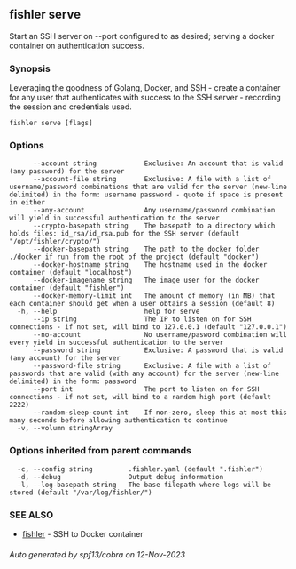 ## fishler serve

Start an SSH server on --port configured to as desired; serving a docker container on authentication success.

### Synopsis

Leveraging the goodness of Golang, Docker, and SSH - create a container for any user that authenticates with success to the SSH server - recording the session and credentials used.

```
fishler serve [flags]
```

### Options

```
      --account string            Exclusive: An account that is valid (any password) for the server
      --account-file string       Exclusive: A file with a list of username/password combinations that are valid for the server (new-line delimited) in the form: username password - quote if space is present in either
      --any-account               Any username/password combination will yield in successful authentication to the server
      --crypto-basepath string    The basepath to a directory which holds files: id_rsa/id_rsa.pub for the SSH server (default "/opt/fishler/crypto/")
      --docker-basepath string    The path to the docker folder ./docker if run from the root of the project (default "docker")
      --docker-hostname string    The hostname used in the docker container (default "localhost")
      --docker-imagename string   The image user for the docker container (default "fishler")
      --docker-memory-limit int   The amount of memory (in MB) that each container should get when a user obtains a session (default 8)
  -h, --help                      help for serve
      --ip string                 The IP to listen on for SSH connections - if not set, will bind to 127.0.0.1 (default "127.0.0.1")
      --no-account                No username/pasword combination will every yield in successful authentication to the server
      --password string           Exclusive: A password that is valid (any account) for the server
      --password-file string      Exclusive: A file with a list of passwords that are valid (with any account) for the server (new-line delimited) in the form: password
      --port int                  The port to listen on for SSH connections - if not set, will bind to a random high port (default 2222)
      --random-sleep-count int    If non-zero, sleep this at most this many seconds before allowing authentication to continue
  -v, --volumn stringArray        
```

### Options inherited from parent commands

```
  -c, --config string         .fishler.yaml (default ".fishler")
  -d, --debug                 Output debug information
  -l, --log-basepath string   The base filepath where logs will be stored (default "/var/log/fishler/")
```

### SEE ALSO

* [fishler](fishler.md)	 - SSH to Docker container

###### Auto generated by spf13/cobra on 12-Nov-2023
